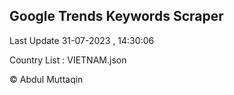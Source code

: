 

## Google Trends Keywords Scraper 
 
Last Update 31-07-2023 , 14:30:06

Country List :
VIETNAM.json



© Abdul Muttaqin 
